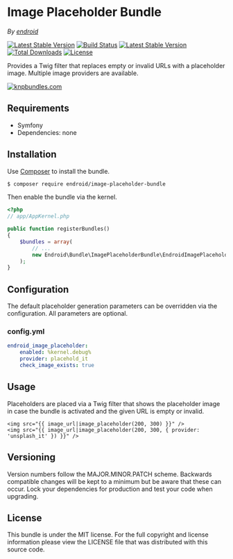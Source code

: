 Image Placeholder Bundle
========================

*By [endroid](http://endroid.nl/)*

[![Latest Stable Version](http://img.shields.io/packagist/v/endroid/image-placeholder-bundle.svg)](https://packagist.org/packages/endroid/image-placeholder-bundle)
[![Build Status](http://img.shields.io/travis/endroid/EndroidImagePlaceholderBundle.svg)](http://travis-ci.org/endroid/EndroidImagePlaceholderBundle)
[![Latest Stable Version](https://poser.pugx.org/endroid/image-placeholder-bundle/v/stable.png)](https://packagist.org/packages/endroid/image-placeholder-bundle)
[![Total Downloads](http://img.shields.io/packagist/dt/endroid/image-placeholder-bundle.svg)](https://packagist.org/packages/endroid/image-placeholder-bundle)
[![License](http://img.shields.io/packagist/l/endroid/image-placeholder-bundle.svg)](https://packagist.org/packages/endroid/image-placeholder-bundle)

Provides a Twig filter that replaces empty or invalid URLs with a placeholder
image. Multiple image providers are available.

[![knpbundles.com](http://knpbundles.com/endroid/EndroidImagePlaceholderBundle/badge-short)](http://knpbundles.com/endroid/EndroidImagePlaceholderBundle)

## Requirements

* Symfony
* Dependencies: none

## Installation

Use [Composer](https://getcomposer.org/) to install the bundle.

``` bash
$ composer require endroid/image-placeholder-bundle
```

Then enable the bundle via the kernel.

``` php
<?php
// app/AppKernel.php

public function registerBundles()
{
    $bundles = array(
        // ...
        new Endroid\Bundle\ImagePlaceholderBundle\EndroidImagePlaceholderBundle(),
    );
}
```

## Configuration

The default placeholder generation parameters can be overridden via the
configuration. All parameters are optional.

### config.yml

```yaml
endroid_image_placeholder:
    enabled: %kernel.debug%
    provider: placehold_it
    check_image_exists: true
```

## Usage

Placeholders are placed via a Twig filter that shows the placeholder image in
case the bundle is activated and the given URL is empty or invalid.

``` twig
<img src="{{ image_url|image_placeholder(200, 300) }}" />
<img src="{{ image_url|image_placeholder(200, 300, { provider: 'unsplash_it' }) }}" />
```

## Versioning

Version numbers follow the MAJOR.MINOR.PATCH scheme. Backwards compatible
changes will be kept to a minimum but be aware that these can occur. Lock
your dependencies for production and test your code when upgrading.

## License

This bundle is under the MIT license. For the full copyright and license
information please view the LICENSE file that was distributed with this source code.

